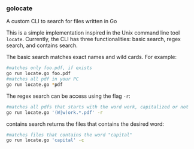 ### golocate

A custom CLI to search for files written in Go


This is a simple implementation inspired in the Unix command line tool `locate`. Currently, the CLI has three functionalities: basic search, regex search, and contains search.

The basic search matches exact names and wild cards. For example:

```bash
#matches only foo.pdf, if exists
go run locate.go foo.pdf
#matches all pdf in your PC
go run locate.go *pdf
```

The regex search can be access using the flag `-r`:

```bash
#matches all pdfs that starts with the word work, capitalized or not
go run locate.go '(W|w)ork.*.pdf' -r
```

contains search returns the files that contains the desired word:

```bash
#matches files that contains the word "capital"
go run locate.go 'capital' -c
```